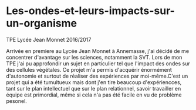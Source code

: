 # Les-ondes-et-leurs-impacts-sur-un-organisme
TPE Lycée Jean Monnet 2016/2017

Arrivée en premiere au Lycée Jean Monnet à Annemasse, j'ai décidé de me concentrer d'avantage sur les sciences, notamment la SVT.
Lors de mon TPE j'ai pu  approfondir un sujet en particulier tel que l'impact des ondes sur des cellules végétales.
Ce projet m'a permis d'acquérir  énormément d'autonomie et  surtout de réaliser des expériences par moi-même.C'est un projet qui a été tumultueux mais  dont j'en tire beaucoup d'expériencces, tant sur le plan intellectuel que sur le plan relationnel, savoir travailler en équipe est primordial, même si cela n'a pas été facile en vu de problème pesonel.
